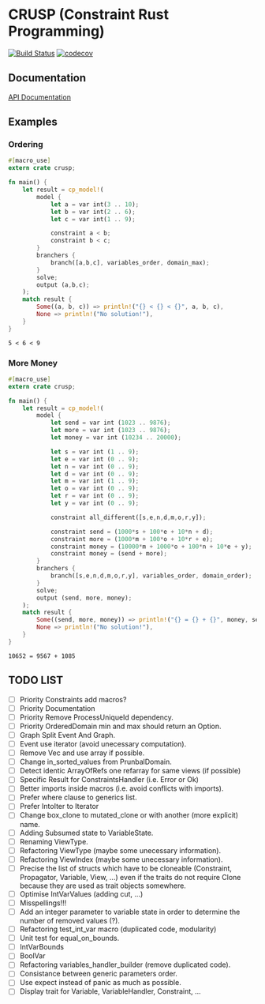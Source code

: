 # CRUSP (Constraint Rust Programming)

[![Build Status](https://travis-ci.org/VincentVigneron/crusp.svg?branch=master)](https://travis-ci.org/VincentVigneron/crusp)
[![codecov](https://codecov.io/gh/VincentVigneron/crusp/branch/master/graph/badge.svg)](https://codecov.io/gh/VincentVigneron/crups)

## Documentation
[API Documentation](https://vincentvigneron.github.io/crusp/)

## Examples

### Ordering
```rust
#[macro_use]
extern crate crusp;

fn main() {
    let result = cp_model!(
        model {
            let a = var int(3 .. 10);
            let b = var int(2 .. 6);
            let c = var int(1 .. 9);

            constraint a < b;
            constraint b < c;
        }
        branchers {
            branch([a,b,c], variables_order, domain_max);
        }
        solve;
        output (a,b,c);
    );
    match result {
        Some((a, b, c)) => println!("{} < {} < {}", a, b, c),
        None => println!("No solution!"),
    }
}
```

```
5 < 6 < 9
```

### More Money
```rust
#[macro_use]
extern crate crusp;

fn main() {
    let result = cp_model!(
        model {
            let send = var int (1023 .. 9876);
            let more = var int (1023 .. 9876);
            let money = var int (10234 .. 20000);

            let s = var int (1 .. 9);
            let e = var int (0 .. 9);
            let n = var int (0 .. 9);
            let d = var int (0 .. 9);
            let m = var int (1 .. 9);
            let o = var int (0 .. 9);
            let r = var int (0 .. 9);
            let y = var int (0 .. 9);

            constraint all_different([s,e,n,d,m,o,r,y]);

            constraint send = (1000*s + 100*e + 10*n + d);
            constraint more = (1000*m + 100*o + 10*r + e);
            constraint money = (10000*m + 1000*o + 100*n + 10*e + y);
            constraint money = (send + more);
        }
        branchers {
            branch([s,e,n,d,m,o,r,y], variables_order, domain_order);
        }
        solve;
        output (send, more, money);
    );
    match result {
        Some((send, more, money)) => println!("{} = {} + {}", money, send, more),
        None => println!("No solution!"),
    }
}
```

```
10652 = 9567 + 1085
```

## TODO LIST
- [ ] Priority Constraints add macros?
- [ ] Priority Documentation
- [ ] Priority Remove ProcessUniqueId dependency.
- [ ] Priority OrderedDomain min and max should return an Option.
- [ ] Graph Split Event And Graph.
- [ ] Event use iterator (avoid unecessary computation).
- [ ] Remove Vec and use array if possible.
- [ ] Change in\_sorted\_values from PrunbalDomain.
- [ ] Detect identic ArrayOfRefs one refarray for same views (if possible)
- [ ] Specific Result for ConstraintsHandler (i.e. Error or Ok)
- [ ] Better imports inside macros (i.e. avoid conflicts with imports).
- [ ] Prefer where clause to generics list.
- [ ] Prefer IntoIter to Iterator
- [ ] Change box\_clone to mutated\_clone or with another (more explicit) name.
- [ ] Adding Subsumed state to VariableState.
- [ ] Renaming ViewType.
- [ ] Refactoring ViewType (maybe some unecessary information).
- [ ] Refactoring ViewIndex (maybe some unecessary information).
- [ ] Precise the list of structs which have to be cloneable (Constraint, Propagator, Variable, View, ...) even if the traits do not require Clone because they are used as trait objects somewhere.
- [ ] Optimise IntVarValues (adding cut, ...)
- [ ] Misspellings!!!
- [ ] Add an integer parameter to variable state in order to determine the number of removed values (?).
- [ ] Refactoring test\_int\_var macro (duplicated code, modularity)
- [ ] Unit test for equal\_on\_bounds.
- [ ] IntVarBounds
- [ ] BoolVar
- [ ] Refactoring variables\_handler\_builder (remove duplicated code).
- [ ] Consistance between generic parameters order.
- [ ] Use expect instead of panic as much as possible.
- [ ] Display trait for Variable, VariableHandler, Constraint, ...
